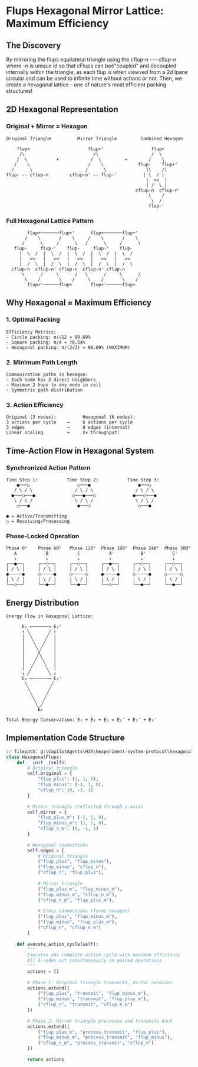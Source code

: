 # Flups Hexagonal Mirror Lattice: Maximum Efficiency

## The Discovery

By mirroring the flups equilateral triangle using the cflup-n --- cflup-n where -n is unique id so that cFlups can beè"coupled" and decoupled internally within the triangle, as each flup is when viewved from a 2d lpane circular and can be used to infinite time without actions or not. Then, we create a hexagonal lattice - one of nature's most efficient packing structures!

## 2D Hexagonal Representation

### Original + Mirror = Hexagon

```
Original Triangle          Mirror Triangle         Combined Hexagon
                                                  
    flup+                      flup+'                  flup+
     /\                          /\                    /  \
    /  \           +            /  \         =        /    \
   /    \                      /    \             flup-    flup+'
  /      \                    /      \               |\    /|
flup- -- cflup-n        cflup-n' -- flup-'          | \  / |
                                                     |  ><  |
                                                     | /  \ |
                                                 cflup-n  cflup-n'
                                                      \    /
                                                       \  /
                                                      flup-'
```

### Full Hexagonal Lattice Pattern

```
        flup+───────flup+'      flup+───────flup+'
       /    \       /    \     /    \       /    \
      /      \     /      \   /      \     /      \
   flup-     flup-'    flup-     flup-'    flup-
     |  \  /  |  \  /  |  \  /  |  \  /  |  \  /
     |   ><   |   ><   |   ><   |   ><   |   ><
     |  /  \  |  /  \  |  /  \  |  /  \  |  /  \
  cflup-n  cflup-n' cflup-n  cflup-n' cflup-n
      \      /     \      /   \      /     \      /
       \    /       \    /     \    /       \    /
        flup+'──────flup+       flup+'──────flup+
```

## Why Hexagonal = Maximum Efficiency

### 1. Optimal Packing

```
Efficiency Metrics:
- Circle packing: π/√12 ≈ 90.69%
- Square packing: π/4 ≈ 78.54%
- Hexagonal packing: π/(2√3) ≈ 90.69% (MAXIMUM)
```

### 2. Minimum Path Length

```
Communication paths in hexagon:
- Each node has 3 direct neighbors
- Maximum 2 hops to any node in cell
- Symmetric path distribution
```

### 3. Action Efficiency

```
Original (3 nodes):          Hexagonal (6 nodes):
3 actions per cycle    →     6 actions per cycle
3 edges                →     9 edges (internal)
Linear scaling         →     2× throughput!
```

## Time-Action Flow in Hexagonal System

### Synchronized Action Pattern

```
Time Step 1:           Time Step 2:           Time Step 3:
    ●───○                  ○───●                  ●───○
   / \ / \                / \ / \                / \ / \
  ●───○───●              ○───●───○              ●───○───●
   \ / \ /                \ / \ /                \ / \ /
    ○───●                  ●───○                  ○───●

● = Active/Transmitting
○ = Receiving/Processing
```

### Phase-Locked Operation

```
Phase 0°    Phase 60°   Phase 120°  Phase 180°  Phase 240°  Phase 300°
   A           B           C           A'          B'          C'
   ↓           ↓           ↓           ↓           ↓           ↓
┌──●──┐     ┌──○──┐     ┌──○──┐     ┌──●──┐     ┌──○──┐     ┌──○──┐
│ / \ │     │ / \ │     │ / \ │     │ / \ │     │ / \ │     │ / \ │
●─────●     ○─────●     ○─────○     ●─────●     ○─────●     ○─────○
│ \ / │     │ \ / │     │ \ / │     │ \ / │     │ \ / │     │ \ / │
└──○──┘     └──●──┘     └──●──┘     └──○──┘     └──●──┘     └──●──┘
```

## Energy Distribution

```
Energy Flow in Hexagonal Lattice:

      E₁ ←──────→ E₁'
      ↑ ╲       ╱ ↑
      │  ╲     ╱  │
      │   ╲   ╱   │
      │    ╲ ╱    │
      │     ╳     │
      │    ╱ ╲    │
      │   ╱   ╲   │
      │  ╱     ╲  │
      ↓ ╱       ╲ ↓
      E₂ ←──────→ E₂'
       ╲         ╱
        ╲       ╱
         ╲     ╱
          ╲   ╱
           ╲ ╱
            E₃

Total Energy Conservation: E₁ + E₂ + E₃ = E₁' + E₂' + E₃'
```

## Implementation Code Structure

````python
// filepath: g:\CopilotAgents\H3X\hexperiment-system-protocol\hexagonal_flups.py
class HexagonalFlups:
    def __init__(self):
        # Original triangle
        self.original = {
            "flup_plus": (1, 1, 0),
            "flup_minus": (-1, 1, 0),
            "cflup_n": (0, -1, 1)
        }
        
        # Mirror triangle (reflected through y-axis)
        self.mirror = {
            "flup_plus_m": (-1, 1, 0),
            "flup_minus_m": (1, 1, 0),
            "cflup_n_m": (0, -1, 1)
        }
        
        # Hexagonal connections
        self.edges = [
            # Original triangle
            ("flup_plus", "flup_minus"),
            ("flup_minus", "cflup_n"),
            ("cflup_n", "flup_plus"),
            
            # Mirror triangle
            ("flup_plus_m", "flup_minus_m"),
            ("flup_minus_m", "cflup_n_m"),
            ("cflup_n_m", "flup_plus_m"),
            
            # Cross connections (forms hexagon)
            ("flup_plus", "flup_minus_m"),
            ("flup_minus", "flup_plus_m"),
            ("cflup_n", "cflup_n_m")
        ]
    
    def execute_action_cycle(self):
        """
        Executes one complete action cycle with maximum efficiency
        All 6 nodes act simultaneously in paired operations
        """
        actions = []
        
        # Phase 1: Original triangle transmits, mirror receives
        actions.extend([
            ("flup_plus", "transmit", "flup_minus_m"),
            ("flup_minus", "transmit", "flup_plus_m"),
            ("cflup_n", "transmit", "cflup_n_m")
        ])
        
        # Phase 2: Mirror triangle processes and transmits back
        actions.extend([
            ("flup_plus_m", "process_transmit", "flup_plus"),
            ("flup_minus_m", "process_transmit", "flup_minus"),
            ("cflup_n_m", "process_transmit", "cflup_n")
        ])
        
        return actions
